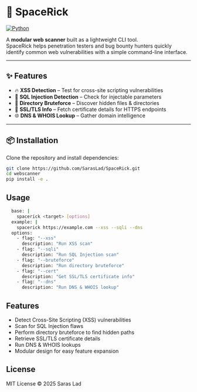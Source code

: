 # 🔎 SpaceRick

[![Python](https://img.shields.io/badge/python-3.8+-blue.svg)](https://www.python.org/)


A **modular web scanner** built as a lightweight CLI tool.  
SpaceRick helps penetration testers and bug bounty hunters quickly identify common web vulnerabilities with a simple command-line interface.

---

## ✨ Features
- 🔥 **XSS Detection** – Test for cross-site scripting vulnerabilities  
- 💉 **SQL Injection Detection** – Check for injectable parameters  
- 📂 **Directory Bruteforce** – Discover hidden files & directories  
- 🔐 **SSL/TLS Info** – Fetch certificate details for HTTPS endpoints  
- 🌐 **DNS & WHOIS Lookup** – Gather domain intelligence  

---

## 📦 Installation

Clone the repository and install dependencies:

```bash
git clone https://github.com/SarasLad/SpaceRick.git
cd webscanner
pip install -e .
```

## Usage

```bash
  base: |
    spacerick <target> [options]
  example: |
    spacerick https://example.com --xss --sqli --dns
  options:
    - flag: "--xss"
      description: "Run XSS scan"
    - flag: "--sqli"
      description: "Run SQL Injection scan"
    - flag: "--bruteforce"
      description: "Run directory bruteforce"
    - flag: "--cert"
      description: "Get SSL/TLS certificate info"
    - flag: "--dns"
      description: "Run DNS & WHOIS lookup"
```

## Features 
  - Detect Cross-Site Scripting (XSS) vulnerabilities
  - Scan for SQL Injection flaws
  - Perform directory bruteforce to find hidden paths
  - Retrieve SSL/TLS certificate details
  - Run DNS & WHOIS lookups
  - Modular design for easy feature expansion

## License
  MIT License © 2025 Saras Lad
